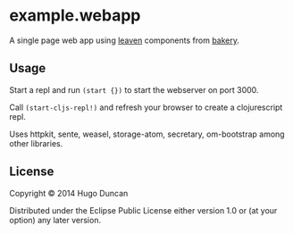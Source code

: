 # example.webapp

A single page web app using [leaven][leaven] components from
[bakery][bakery].

## Usage

Start a repl and run `(start {})` to start the webserver on port 3000.

Call `(start-cljs-repl!)` and refresh your browser to create a
clojurescript repl.

Uses httpkit, sente, weasel, storage-atom, secretary, om-bootstrap
among other libraries.

## License

Copyright © 2014 Hugo Duncan

Distributed under the Eclipse Public License either version 1.0 or (at
your option) any later version.

[bakery]:https://github.com/palletops/bakery "bakery components for leaven"
[leaven]:https://github.com/palletops/leaven "leaven component library"
